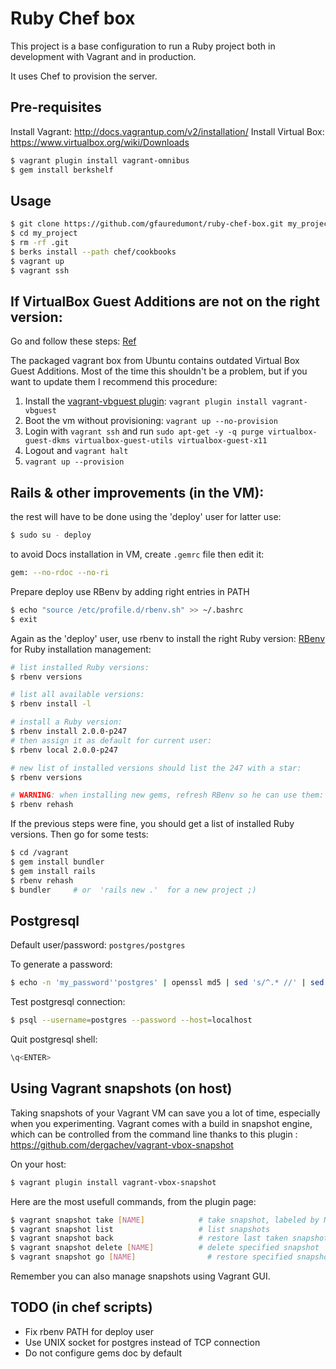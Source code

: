 Ruby Chef box
=============

This project is a base configuration to run a Ruby project both in development with Vagrant and in production.

It uses Chef to provision the server.

Pre-requisites
--------------

Install Vagrant: http://docs.vagrantup.com/v2/installation/
Install Virtual Box: https://www.virtualbox.org/wiki/Downloads

~~~ sh
$ vagrant plugin install vagrant-omnibus
$ gem install berkshelf
~~~

Usage
-----

~~~ sh
$ git clone https://github.com/gfauredumont/ruby-chef-box.git my_project
$ cd my_project
$ rm -rf .git
$ berks install --path chef/cookbooks
$ vagrant up
$ vagrant ssh
~~~

If VirtualBox Guest Additions are not on the right version:
-----------------------------------------------------------
Go and follow these steps:
[Ref](https://github.com/TryGhost/Ghost-Vagrant#updating-virtual-box-guest-additions)

The packaged vagrant box from Ubuntu contains outdated Virtual Box Guest Additions.  Most of the time this shouldn't be a problem, but if you want to update them I recommend this procedure:

1. Install the [vagrant-vbguest plugin](https://github.com/dotless-de/vagrant-vbguest): `vagrant plugin install vagrant-vbguest`
1. Boot the vm without provisioning: `vagrant up --no-provision`
1. Login with `vagrant ssh` and run `sudo apt-get -y -q purge virtualbox-guest-dkms virtualbox-guest-utils virtualbox-guest-x11`
1. Logout and `vagrant halt`
1. `vagrant up --provision`


Rails & other improvements (in the VM):
-------------------
the rest will have to be done using the 'deploy' user for latter use:
~~~ sh
$ sudo su - deploy
~~~


to avoid Docs installation in VM, create `.gemrc` file then edit it:
~~~ sh
gem: --no-rdoc --no-ri
~~~

Prepare deploy use RBenv by adding right entries in PATH
~~~ sh
$ echo "source /etc/profile.d/rbenv.sh" >> ~/.bashrc
$ exit
~~~

Again as the 'deploy' user, use rbenv to install the right Ruby version:
[RBenv](https://github.com/sstephenson/rbenv) for Ruby installation management:
~~~ sh
# list installed Ruby versions:
$ rbenv versions

# list all available versions:
$ rbenv install -l

# install a Ruby version:
$ rbenv install 2.0.0-p247
# then assign it as default for current user:
$ rbenv local 2.0.0-p247

# new list of installed versions should list the 247 with a star:
$ rbenv versions

# WARNING: when installing new gems, refresh RBenv so he can use them:
$ rbenv rehash
~~~


If the previous steps were fine, you should get a list of installed Ruby versions. Then go for some tests:
~~~ sh
$ cd /vagrant
$ gem install bundler
$ gem install rails
$ rbenv rehash
$ bundler     # or  'rails new .'  for a new project ;)
~~~

Postgresql
----------
Default user/password: `postgres/postgres`

To generate a password:
~~~ sh
$ echo -n 'my_password''postgres' | openssl md5 | sed 's/^.* //' | sed 's/^/md5/'
~~~

Test postgresql connection:
~~~ sh
$ psql --username=postgres --password --host=localhost
~~~

Quit postgresql shell:
~~~ sql
\q<ENTER>
~~~



Using Vagrant snapshots (on host)
---------------------------------
Taking snapshots of your Vagrant VM can save you a lot of time, especially when you experimenting. Vagrant comes with a build in snapshot engine, which can be controlled from the command line thanks to this plugin :
https://github.com/dergachev/vagrant-vbox-snapshot

On your host:
~~~ sh
$ vagrant plugin install vagrant-vbox-snapshot
~~~

Here are the most usefull commands, from the plugin page:
~~~ sh
$ vagrant snapshot take [NAME]            # take snapshot, labeled by NAME
$ vagrant snapshot list                   # list snapshots
$ vagrant snapshot back                   # restore last taken snapshot
$ vagrant snapshot delete [NAME]          # delete specified snapshot
$ vagrant snapshot go [NAME]				# restore specified snapshot
~~~

Remember you can also manage snapshots using Vagrant GUI. 


TODO (in chef scripts)
----------------------
* Fix rbenv PATH for deploy user
* Use UNIX socket for postgres instead of TCP connection
* Do not configure gems doc by default

